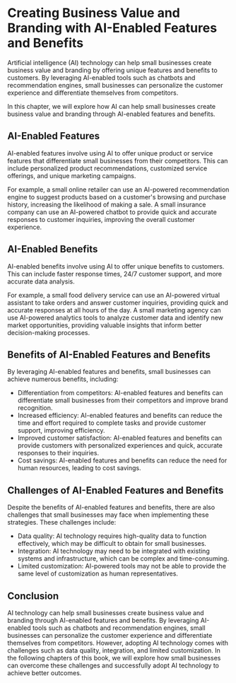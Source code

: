 Creating Business Value and Branding with AI-Enabled Features and Benefits
==================================================================================================================================

Artificial intelligence (AI) technology can help small businesses create business value and branding by offering unique features and benefits to customers. By leveraging AI-enabled tools such as chatbots and recommendation engines, small businesses can personalize the customer experience and differentiate themselves from competitors.

In this chapter, we will explore how AI can help small businesses create business value and branding through AI-enabled features and benefits.

AI-Enabled Features
-------------------

AI-enabled features involve using AI to offer unique product or service features that differentiate small businesses from their competitors. This can include personalized product recommendations, customized service offerings, and unique marketing campaigns.

For example, a small online retailer can use an AI-powered recommendation engine to suggest products based on a customer's browsing and purchase history, increasing the likelihood of making a sale. A small insurance company can use an AI-powered chatbot to provide quick and accurate responses to customer inquiries, improving the overall customer experience.

AI-Enabled Benefits
-------------------

AI-enabled benefits involve using AI to offer unique benefits to customers. This can include faster response times, 24/7 customer support, and more accurate data analysis.

For example, a small food delivery service can use an AI-powered virtual assistant to take orders and answer customer inquiries, providing quick and accurate responses at all hours of the day. A small marketing agency can use AI-powered analytics tools to analyze customer data and identify new market opportunities, providing valuable insights that inform better decision-making processes.

Benefits of AI-Enabled Features and Benefits
--------------------------------------------

By leveraging AI-enabled features and benefits, small businesses can achieve numerous benefits, including:

* Differentiation from competitors: AI-enabled features and benefits can differentiate small businesses from their competitors and improve brand recognition.
* Increased efficiency: AI-enabled features and benefits can reduce the time and effort required to complete tasks and provide customer support, improving efficiency.
* Improved customer satisfaction: AI-enabled features and benefits can provide customers with personalized experiences and quick, accurate responses to their inquiries.
* Cost savings: AI-enabled features and benefits can reduce the need for human resources, leading to cost savings.

Challenges of AI-Enabled Features and Benefits
----------------------------------------------

Despite the benefits of AI-enabled features and benefits, there are also challenges that small businesses may face when implementing these strategies. These challenges include:

* Data quality: AI technology requires high-quality data to function effectively, which may be difficult to obtain for small businesses.
* Integration: AI technology may need to be integrated with existing systems and infrastructure, which can be complex and time-consuming.
* Limited customization: AI-powered tools may not be able to provide the same level of customization as human representatives.

Conclusion
----------

AI technology can help small businesses create business value and branding through AI-enabled features and benefits. By leveraging AI-enabled tools such as chatbots and recommendation engines, small businesses can personalize the customer experience and differentiate themselves from competitors. However, adopting AI technology comes with challenges such as data quality, integration, and limited customization. In the following chapters of this book, we will explore how small businesses can overcome these challenges and successfully adopt AI technology to achieve better outcomes.
